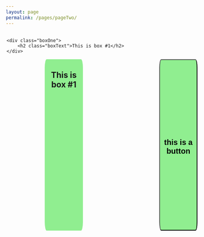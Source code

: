 ```yaml
---
layout: page
permalink: /pages/pageTwo/
---
```



<div class="wrapper">

	<div class="boxOne">
		<h2 class="boxText">This is box #1</h2>
	</div>

<div class="boxTwo">
		<h2 class="boxText">This is box #1</h2>
	</div>

<a href="/pageThree/">
	
<button class="buttonOne">


<h2>this is a button</h2>

</button>

</a>
</div>

<style type="text/css">

	.boxOne{
		background-color: lightgreen;
		float:left;
		width: 20%;
		height: 450px;
		border-radius: 5%;
		text-align: center;

	}
	.boxTwo{
		background-color: lightgreen;
		float: left;
		margin-left: 20%;
		width: 20%;
		height: 450px;
		border-radius: 5%;
		text-align: center;

	}
	.buttonOne{
		background-color: lightgreen;
		float:right;
		width: 20%;
		height: 450px;
		border-radius: 5%;
		text-align: center;

	}
	.wrapper{
		padding: 2px;

	}
</style>









